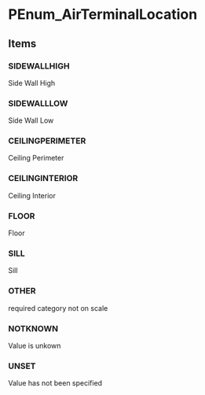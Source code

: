 # PEnum_AirTerminalLocation

## Items

### SIDEWALLHIGH
Side Wall High

### SIDEWALLLOW
Side Wall Low

### CEILINGPERIMETER
Ceiling Perimeter

### CEILINGINTERIOR
Ceiling Interior

### FLOOR
Floor

### SILL
Sill

### OTHER
required category not on scale

### NOTKNOWN
Value is unkown

### UNSET
Value has not been specified
